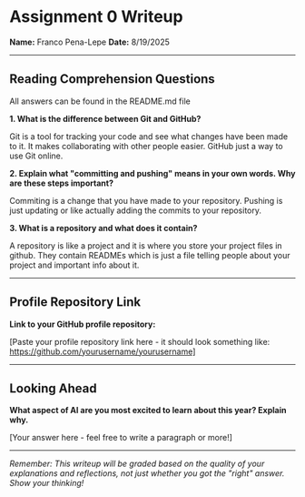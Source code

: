 # Assignment 0 Writeup

**Name:** Franco Pena-Lepe
**Date:** 8/19/2025

---

## Reading Comprehension Questions
All answers can be found in the README.md file

**1. What is the difference between Git and GitHub?**

Git is a tool for tracking your code and see what changes have been made to it. It makes collaborating with other people easier. GitHub just a way to use Git online.

**2. Explain what "committing and pushing" means in your own words. Why are these steps important?**

Commiting is a change that you have made to your repository. Pushing is just updating or like actually adding the commits to your repository.

**3. What is a repository and what does it contain?**

A repository is like a project and it is where you store your project files in github. They contain READMEs which is just a file telling people about your project and important info about it.

---

## Profile Repository Link

**Link to your GitHub profile repository:** 

[Paste your profile repository link here - it should look something like: https://github.com/yourusername/yourusername]

---

## Looking Ahead

**What aspect of AI are you most excited to learn about this year? Explain why.**

[Your answer here - feel free to write a paragraph or more!]

---

*Remember: This writeup will be graded based on the quality of your explanations and reflections, not just whether you got the "right" answer. Show your thinking!*
